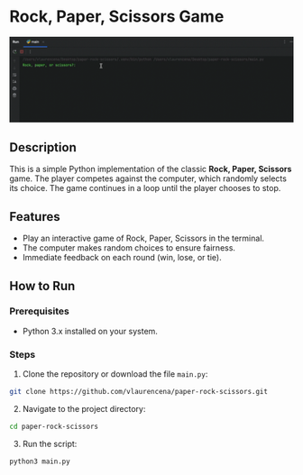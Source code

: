 # Rock, Paper, Scissors Game
![Weather app preview](src/media/paper-rock-scissors-app-preview.gif)
## Description
This is a simple Python implementation of the classic **Rock, Paper, Scissors** game. The player competes against the computer, which randomly selects its choice. The game continues in a loop until the player chooses to stop.

## Features
- Play an interactive game of Rock, Paper, Scissors in the terminal.
- The computer makes random choices to ensure fairness.
- Immediate feedback on each round (win, lose, or tie).

## How to Run

### Prerequisites
- Python 3.x installed on your system.

### Steps
1. Clone the repository or download the file `main.py`:
```bash
git clone https://github.com/vlaurencena/paper-rock-scissors.git
```
2. Navigate to the project directory:
```bash
cd paper-rock-scissors
```
3. Run the script:
```py
python3 main.py
```
